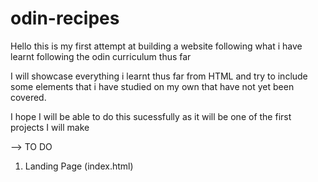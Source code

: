 # odin-recipes

Hello this is my first attempt at building a website following what i have learnt following the odin curriculum thus far

I will showcase everything i learnt thus far from HTML and try to include some elements that i have studied on my own that have not yet been covered.

I hope I will be able to do this sucessfully as it will be one of the first projects I will make 

--> TO DO

1. Landing Page (index.html)